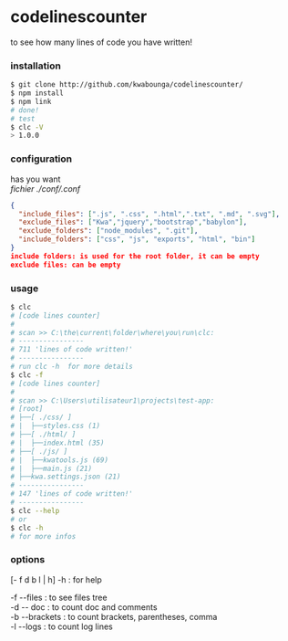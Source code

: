 # codelinescounter
to see how many lines of code you have written!


### installation

````sh
$ git clone http://github.com/kwabounga/codelinescounter/
$ npm install
$ npm link
# done!
# test
$ clc -V
> 1.0.0
````
### configuration

has you want  
*fichier ./conf/.conf*
```json
{
  "include_files": [".js", ".css", ".html",".txt", ".md", ".svg"],
  "exclude_files": ["Kwa","jquery","bootstrap","babylon"],
  "exclude_folders": ["node_modules", ".git"],
  "include_folders": ["css", "js", "exports", "html", "bin"]
}
include folders: is used for the root folder, it can be empty
exclude files: can be empty
```
### usage
````sh
$ clc
# [code lines counter]
#
# scan >> C:\the\current\folder\where\you\run\clc:
# ----------------
# 711 'lines of code written!'
# ----------------
# run clc -h  for more details
$ clc -f
# [code lines counter]
#
# scan >> C:\Users\utilisateur1\projects\test-app:
# [root]
# ├──[ ./css/ ]
# |  ├──styles.css (1)
# ├──[ ./html/ ]
# |  ├──index.html (35)
# ├──[ ./js/ ]
# |  ├──kwatools.js (69)
# |  ├──main.js (21)
# ├──kwa.settings.json (21)
# ----------------
# 147 'lines of code written!'
# ----------------
$ clc --help
# or
$ clc -h
# for more infos
````

### options
[- f d b l | h]
-h : for help  

-f --files : to see files tree  
-d -- doc : to count doc and comments  
-b --brackets : to count brackets, parentheses, comma   
-l --logs : to count log lines  
